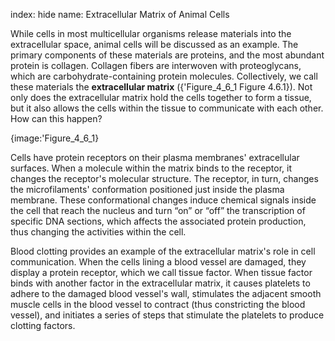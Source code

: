 index: hide
name: Extracellular Matrix of Animal Cells

While cells in most multicellular organisms release materials into the extracellular space, animal cells will be discussed as an example. The primary components of these materials are proteins, and the most abundant protein is collagen. Collagen fibers are interwoven with proteoglycans, which are carbohydrate-containing protein molecules. Collectively, we call these materials the  **extracellular matrix** ({'Figure_4_6_1 Figure 4.6.1}). Not only does the extracellular matrix hold the cells together to form a tissue, but it also allows the cells within the tissue to communicate with each other. How can this happen?


{image:'Figure_4_6_1}
        

Cells have protein receptors on their plasma membranes' extracellular surfaces. When a molecule within the matrix binds to the receptor, it changes the receptor's molecular structure. The receptor, in turn, changes the microfilaments' conformation positioned just inside the plasma membrane. These conformational changes induce chemical signals inside the cell that reach the nucleus and turn “on” or “off” the transcription of specific DNA sections, which affects the associated protein production, thus changing the activities within the cell.

Blood clotting provides an example of the extracellular matrix's role in cell communication. When the cells lining a blood vessel are damaged, they display a protein receptor, which we call tissue factor. When tissue factor binds with another factor in the extracellular matrix, it causes platelets to adhere to the damaged blood vessel's wall, stimulates the adjacent smooth muscle cells in the blood vessel to contract (thus constricting the blood vessel), and initiates a series of steps that stimulate the platelets to produce clotting factors.

